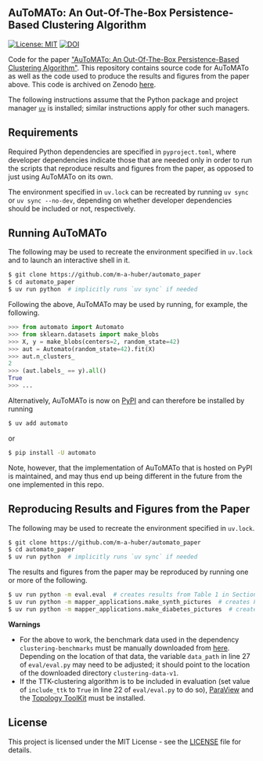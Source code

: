 ## AuToMATo: An Out-Of-The-Box Persistence-Based Clustering Algorithm

[![License: MIT](https://img.shields.io/badge/License-MIT-yellow.svg)](LICENSE)
[![DOI](https://zenodo.org/badge/804334181.svg)](https://doi.org/10.5281/zenodo.17279740)


Code for the paper ["AuToMATo: An Out-Of-The-Box Persistence-Based Clustering Algorithm"](https://arxiv.org/abs/2408.06958).
This repository contains source code for AuToMATo as well as the code used to produce the results and figures from the paper above.
This code is archived on Zenodo [here](https://doi.org/10.5281/zenodo.17279740).

The following instructions assume that the Python package and project manager [`uv`](https://docs.astral.sh/uv/) is installed; similar instructions apply for other such managers.

## Requirements

Required Python dependencies are specified in `pyproject.toml`, where developer dependencies indicate those that are needed only in order to run the scripts that reproduce results and figures from the paper, as opposed to just using AuToMATo on its own.

The environment specified in `uv.lock` can be recreated by running `uv sync` or `uv sync --no-dev`, depending on whether developer dependencies should be included or not, respectively.

## Running AuToMATo

The following may be used to recreate the environment specified in `uv.lock` and to launch an interactive shell in it.

```bash
$ git clone https://github.com/m-a-huber/automato_paper
$ cd automato_paper
$ uv run python  # implicitly runs `uv sync` if needed
```

Following the above, AuToMATo may be used by running, for example, the following.

```python
>>> from automato import Automato
>>> from sklearn.datasets import make_blobs
>>> X, y = make_blobs(centers=2, random_state=42)
>>> aut = Automato(random_state=42).fit(X)
>>> aut.n_clusters_
2
>>> (aut.labels_ == y).all()
True
>>> ...
```

Alternatively, AuToMATo is now on [PyPI](https://pypi.org/project/automato/) and can therefore be installed by running

```bash
$ uv add automato
```

or

```bash
$ pip install -U automato
```

Note, however, that the implementation of AuToMATo that is hosted on PyPI is maintained, and may thus end up being different in the future from the one implemented in this repo.

## Reproducing Results and Figures from the Paper

The following may be used to recreate the environment specified in `uv.lock`.

```bash
$ git clone https://github.com/m-a-huber/automato_paper
$ cd automato_paper
$ uv run python  # implicitly runs `uv sync` if needed
```

The results and figures from the paper may be reproduced by running one or more of the following.

```bash
$ uv run python -m eval.eval  # creates results from Table 1 in Section 4.4
$ uv run python -m mapper_applications.make_synth_pictures  # creates Figure 4 in Section 5
$ uv run python -m mapper_applications.make_diabetes_pictures  # creates Figure 5 in Section 5
```

__Warnings__
- For the above to work, the benchmark data used in the dependency `clustering-benchmarks` must be manually downloaded from [here](https://github.com/gagolews/clustering-data-v1/releases/tag/v1.1.0). Depending on the location of that data, the variable `data_path` in line 27 of `eval/eval.py` may need to be adjusted; it should point to the location of the downloaded directory `clustering-data-v1`.
- If the TTK-clustering algorithm is to be included in evaluation (set value of `include_ttk` to `True` in line 22 of `eval/eval.py` to do so), [ParaView](https://www.paraview.org/download/) and the [Topology ToolKit](https://topology-tool-kit.github.io/) must be installed.

## License

This project is licensed under the MIT License - see the [LICENSE](LICENSE) file for details.